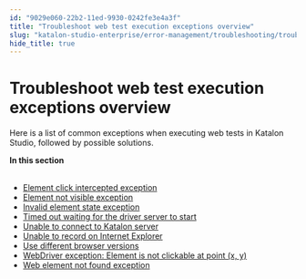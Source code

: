 ```yaml
---
id: "9029e060-22b2-11ed-9930-0242fe3e4a3f"
title: "Troubleshoot web test execution exceptions overview"
slug: "katalon-studio-enterprise/error-management/troubleshooting/troubleshoot-web-automated-testing/troubleshoot-web-test-execution-exceptions-overview"
hide_title: true
---
```


# <a id="concept-1346" class="anchor_top_offset"/><a id="ariaid-title1" class="anchor_top_offset"/>Troubleshoot web test execution exceptions overview

<p xmlns="http://www.w3.org/1999/xhtml" className="p">Here  is a list of common exceptions when executing web tests in Katalon Studio, followed by possible solutions.</p> 
<nav xmlns="http://www.w3.org/1999/xhtml" role="navigation" className="related-links"><div className="linklist"><strong>In this section</strong><br /><br /><ul className="linklist"><li className="linklist"><a className="link" href="/docs/katalon-studio-enterprise/error-management/troubleshooting/troubleshoot-web-automated-testing/element-click-intercepted-exception">Element click intercepted exception</a></li><li className="linklist"><a className="link" href="/docs/katalon-studio-enterprise/error-management/troubleshooting/troubleshoot-web-automated-testing/element-not-visible-exception">Element not visible exception</a></li><li className="linklist"><a className="link" href="/docs/katalon-studio-enterprise/error-management/troubleshooting/troubleshoot-web-automated-testing/invalid-element-state-exception">Invalid element state exception</a></li><li className="linklist"><a className="link" href="/docs/katalon-studio-enterprise/error-management/troubleshooting/troubleshoot-web-automated-testing/timed-out-waiting-for-the-driver-server-to-start">Timed out waiting for the driver server to start</a></li><li className="linklist"><a className="link" href="/docs/katalon-studio-enterprise/error-management/troubleshooting/troubleshoot-web-automated-testing/unable-to-connect-to-katalon-server">Unable to connect to Katalon server</a></li><li className="linklist"><a className="link" href="/docs/katalon-studio-enterprise/error-management/troubleshooting/troubleshoot-web-automated-testing/unable-to-record-on-internet-explorer">Unable to record on Internet Explorer</a></li><li className="linklist"><a className="link" href="/docs/katalon-studio-enterprise/error-management/troubleshooting/troubleshoot-web-automated-testing/use-different-browser-versions">Use different browser versions</a></li><li className="linklist"><a className="link" href="/docs/katalon-studio-enterprise/error-management/troubleshooting/troubleshoot-web-automated-testing/webdriver-exception-element-is-not-clickable-at-point-x-y">WebDriver exception: Element is not clickable at point (x, y)</a></li><li className="linklist"><a className="link" href="/docs/katalon-studio-enterprise/error-management/troubleshooting/troubleshoot-web-automated-testing/web-element-not-found-exception">Web element not found exception</a></li></ul></div></nav> 
